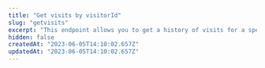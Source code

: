 ```yaml
---
title: "Get visits by visitorId"
slug: "getvisits"
excerpt: "This endpoint allows you to get a history of visits for a specific `visitorId`. Use the `visitorId` as a URL path parameter.\nOnly information from the _Identification_ product is returned.\n\n#### Headers\n\n* `Retry-After` — Present in case of `429 Too many requests`. Indicates how long you should wait before making a follow-up request. The value is non-negative decimal integer indicating the seconds to delay after the response is received."
hidden: false
createdAt: "2023-06-05T14:10:02.657Z"
updatedAt: "2023-06-05T14:10:02.657Z"
---
```

